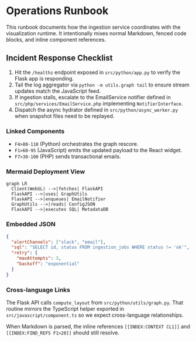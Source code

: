 # Operations Runbook

This runbook documents how the ingestion service coordinates with the visualization runtime. It intentionally mixes normal Markdown, fenced code blocks, and inline component references.

## Incident Response Checklist

1. Hit the `/healthz` endpoint exposed in `src/python/app.py` to verify the Flask app is responding.
2. Tail the log aggregator via `python -m utils.graph tail` to ensure stream updates match the JavaScript feed.
3. If ingestion stalls, escalate to the EmailService notifier defined in `src/php/services/EmailService.php` implementing `NotifierInterface`.
4. Dispatch the async hydrator defined in `src/python/async_worker.py` when snapshot files need to be replayed.

### Linked Components

- `F4>80-110` (Python) orchestrates the graph rescore.
- `F1>60-95` (JavaScript) emits the updated payload to the React widget.
- `F7>30-100` (PHP) sends transactional emails.

### Mermaid Deployment View

```mermaid
graph LR
  Client(WebGL) -->|fetches| FlaskAPI
  FlaskAPI -->|uses| GraphUtils
  FlaskAPI -->|enqueues| EmailNotifier
  GraphUtils -->|reads| ConfigJSON
  FlaskAPI -->|executes SQL| MetadataDB
```

### Embedded JSON

```json
{
  "alertChannels": ["slack", "email"],
  "sql": "SELECT id, status FROM ingestion_jobs WHERE status != 'ok'",
  "retry": {
    "maxAttempts": 3,
    "backoff": "exponential"
  }
}
```

### Cross-language Links

The Flask API calls `compute_layout` from `src/python/utils/graph.py`. That routine mirrors the TypeScript helper exported in `src/javascript/component.ts` so we expect cross-language relationships.

When Markdown is parsed, the inline references `[[INDEX:CONTEXT CL1]]` and `[[INDEX:FIND_REFS F1>20]]` should still resolve.

